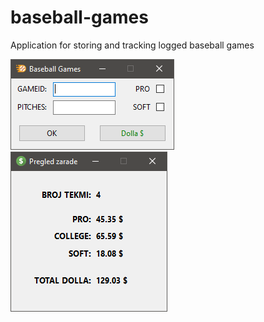# baseball-games
Application for storing and tracking logged baseball games

![Screenshot](Resources/baseballGamesMain.png)
![Screenshot](Resources/baseballGamesDollaView.png)